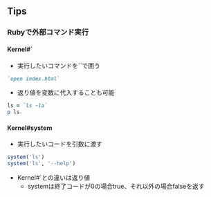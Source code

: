## Tips

### Rubyで外部コマンド実行
#### Kernel#\`
- 実行したいコマンドを\`\`で囲う
```ruby
`open index.html`
```
- 返り値を変数に代入することも可能
```ruby
ls = `ls -la`
p ls
```

#### Kernel#system
- 実行したいコードを引数に渡す
```ruby
system('ls')
system('ls', '--help')
```
- Kernel#\`との違いは返り値
  - systemは終了コードが0の場合true、それ以外の場合falseを返す
